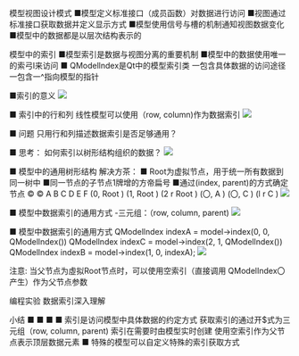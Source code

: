 模型视图设计模式
■模型定义标准接口（成员函数）对数据进行访问
■视图通过标准接口获取数据并定义显示方式
■模型使用信号与槽的机制通知视图数据变化
■模型中的数据都是以层次结构表示的

模型中的索引
■模型索引是数据与视图分离的重要机制
■模型中的数据使用唯一的索弓I来访问
■ QModellndex是Qt中的模型索引类
一包含具体数据的访问途径
一包含一^指向模型的指针

■索引的意义
![](_v_images_/.png)

■ 索引中的行和列
线性模型可以使用（row, column)作为数据索引
![](_v_images_/.png)

■ 问题
只用行和列描述数据索引是否足够通用？

■ 思考：
如何索引以树形结构组织的数据？
![](_v_images_/.png)

■ 模型中的通用树形结构
解决方茶：
■ Root为虚拟节点，用于统一所有数据到同一树中
■同一节点的子节点1牌增的方帝扁号
■通过(index, parent)的方式确定节点
© ©
A
B
C
D
E
F
(0, Root )
(1, Root )
(2 r Root )
(〇, A )
(〇, C )
(l
r
 C )
 ![](_v_images_/.png)

■ 模型中数据索引的通用方式
-三元组：（row, column, parent)
![](_v_images_/.png)

■ 模型中数据索引的通用方式
QModellndex indexA = model->index(0, 0, QModellndex())
QModellndex indexC = model->index(2, 1, QModellndex())
QModellndex indexB = model->index(1, 0, indexA);
![](_v_images_/.png)

注意:
当父节点为虛拟Root节点时，可以使用空索引（直接调用
QModelIndex〇产生）作为父节点参数

编程实验 数据索引深入理解

小结
■
■
■
■
索引是访问模型中具体数据的约定方式
获取索引的通过开$式为三元组（row, column, parent)
索引在需要时甶模型实时创建
使用空索引作为父节点表示顶层数据元素
■ 特殊的模型可以自定义特殊的索引获取方式